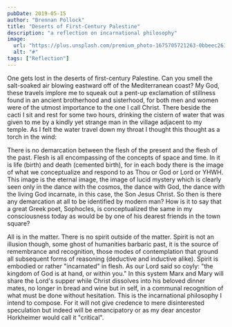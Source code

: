 ```yaml
---
pubDate: 2019-05-15
author: "Brennan Pollock"
title: "Deserts of First-Century Palestine"
description: "a reflection on incarnational philosophy"
image:
  url: "https://plus.unsplash.com/premium_photo-1675705721263-0bbeec261c49?w=800&auto=format&fit=crop&q=60&ixlib=rb-4.0.3&ixid=M3wxMjA3fDB8MHxzZWFyY2h8NXx8ZGVzZXJ0fGVufDB8fDB8fHww"
  alt: "#"
tags: ["Reflection"]
---
```


One gets lost in the deserts of first-century Palestine. Can you smell the salt-soaked air blowing eastward off of the Mediterranean coast? My God, these travels implore me to squeak out a pent-up exclamation of stillness found in an ancient brotherhood and sisterhood, for both men and women were of the utmost importance to the one I call Christ. There beside the cacti I sit and rest for some two hours, drinking the cistern of water that was given to me by a kindly yet strange man in the village adjacent to my temple. As I felt the water travel down my throat I thought this thought as a torch in the wind:

There is no demarcation between the flesh of the present and the flesh of the past. Flesh is all encompassing of the concepts of space and time. In it is life (birth) and death (cemented birth), for in each body there is the image of what we conceptualize and respond to as Thou or God or Lord or YHWH. This image is the eternal image, the image of lucid mystery which is clearly seen only in the dance with the cosmos, the dance with God, the dance with the living God incarnate, in this case, the Son Jesus Christ. So then is there any demarcation at all to be identified by modern man? How is it to say that a great Greek poet, Sophocles, is conceptualized the same in my consciousness today as would be by one of his dearest friends in the town square? 

All is in the matter. There is no spirit outside of the matter. Spirit is not an illusion though, some ghost of humanities barbaric past, it is the source of remembrance and recognition, those modes of contemplation that ground all subsequent forms of reasoning (deductive and inductive alike). Spirit is embodied or rather "incarnated" in flesh. As our Lord said so coyly: "the kingdom of God is at hand, or within you." In this system Marx and Mary will share the Lord's supper while Christ dissolves into his beloved dinner mates, no longer in bread and wine but in self, in a communal recognition of what must be done without hesitation. This is the incarnational philosophy I intend to compose. For it will not give credence to mere disinterested speculation but indeed will be emancipatory or as my dear ancestor Horkheimer would call it "critical".